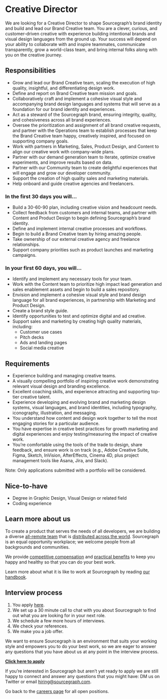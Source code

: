 # **Creative Director**

We are looking for a Creative Director to shape Sourcegraph’s brand identity and build and lead our Brand Creative team. You are a clever, curious, and customer-driven creative with experience building intentional brands and visual design languages from the ground up. Your success will depend on your ability to collaborate with and inspire teammates, communicate transparently, grow a world-class team, and bring internal folks along with you on the creative journey.

## Responsibilities

* Grow and lead our Brand Creative team, scaling the execution of high quality, insightful, and differentiating design work.
* Define and report on Brand Creative team mission and goals.
* Collaboratively craft and implement a cohesive visual style and accompanying brand design languages and systems that will serve as a foundation for our brand identity and experiences.
* Act as a steward of the Sourcegraph brand, ensuring integrity, quality, and cohesiveness across all brand experiences.
* Oversee the prioritization and assignment of all brand creative requests, and partner with the Operations team to establish processes that keep the Brand Creative team happy, creatively inspired, and focused on supporting company goals.
* Work with partners in Marketing, Sales, Product Design, and Content to align our creative work with company-wide plans.
* Partner with our demand generation team to iterate, optimize creative experiments, and improve results based on data.
* Partner with our Community team to create delightful experiences that will engage and grow our developer community.
* Support the creation of high quality sales and marketing materials.
* Help onboard and guide creative agencies and freelancers. 

### In the first 30 days you will…

* Build a 30-60-90 plan, including creative vision and headcount needs.
* Collect feedback from customers and internal teams, and partner with Content and Product Design to begin defining Sourcegraph’s brand identity.
* Define and implement internal creative processes and workflows.
* Begin to build a Brand Creative team by hiring amazing people.
* Take ownership of our external creative agency and freelance relationships.
* Support company priorities such as product launches and marketing campaigns.

### In your first 60 days, you will...
* Identify and implement any necessary tools for your team.
* Work with the Content team to prioritize high impact lead generation and sales enablement assets and begin to build a sales repository.
* Envision and implement a cohesive visual style and brand design language for all brand experiences, in partnership with Marketing and Product Design.
* Create a brand style guide.
* Identify opportunities to test and optimize digital and ad creative.
* Support sales and marketing by creating high quality materials, including:
    * Customer use cases
    * Pitch decks
    * Ads and landing pages
    * Social media creative

## Requirements
* Experience building and managing creative teams.
* A visually compelling portfolio of inspiring creative work demonstrating relevant visual design and branding excellence.
* Excellent coaching skills, and experience attracting and supporting top-tier creative talent.
* Experience developing and evolving brand and marketing design systems, visual languages, and brand identities, including typography, iconography, illustration, and messaging.
* You understand how content and design work together to tell the most engaging stories for a particular audience.
* You have expertise in creative best practices for growth marketing and digital experiences and enjoy testing/measuring the impact of creative work.
* You’re comfortable using the tools of the trade to design, share feedback, and ensure work is on track (e.g., Adobe Creative Suite, Figma, Sketch, InVision, AfterEffects, Cinema 4D, plus project management tools like Asana, Jira, and Slack).

Note: Only applications submitted with a portfolio will be considered.

## Nice-to-have
* Degree in Graphic Design, Visual Design or related field
* Coding experience

## Learn more about us
To create a product that serves the needs of all developers, we are building a diverse [all-remote team](https://about.sourcegraph.com/company/remote) that is [distributed across the world](https://about.sourcegraph.com/company/team). Sourcegraph is an equal opportunity workplace; we welcome people from all backgrounds and communities.

We provide [competitive compensation](https://about.sourcegraph.com/handbook/people-ops/compensation) and [practical benefits](https://about.sourcegraph.com/handbook/people-ops/benefits-and-perks) to keep you happy and healthy so that you can do your best work.

Learn more about what it is like to work at Sourcegraph by reading [our handbook](https://about.sourcegraph.com/handbook/).

## Interview process
1. You apply [here](https://jobs.lever.co/sourcegraph/320d9b9a-65f0-4e96-a068-08a1515816b3/apply).
1. We set up a 30 minute call to chat with you about Sourcegraph to find out what you are looking for in your next role.
1. We schedule a few more hours of interviews.
1. We check your references.
1. We make you a job offer.

We want to ensure Sourcegraph is an environment that suits your working style and empowers you to do your best work, so we are eager to answer any questions that you have about us at any point in the interview process.

**[Click here to apply](https://jobs.lever.co/sourcegraph/320d9b9a-65f0-4e96-a068-08a1515816b3/apply)**

If you’re interested in Sourcegraph but aren’t yet ready to apply we are still happy to connect and answer any questions that you might have: DM us on Twitter or email hiring@sourcegraph.com.

Go back to the [careers page](../../../company/careers.md) for all open positions.
